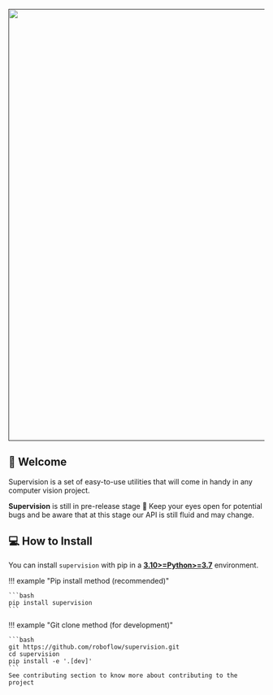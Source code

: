 <div align="center">
  <p>
    <a align="center" href="" target="_blank">
      <img
        width="850"
        src="https://media.roboflow.com/open-source/supervision/roboflow-supervision-banner.png?ik-sdk-version=javascript-1.4.3&updatedAt=1674062891088"
      >
    </a>
  </p>
</div>

## 👋 Welcome

Supervision is a set of easy-to-use utilities that will come in handy in any computer vision project. 

**Supervision** is still in 
pre-release stage 🚧 Keep your eyes open for potential bugs and be aware that at this stage our API is still fluid and may change.

## 💻 How to Install

You can install `supervision` with pip in a 
[**3.10>=Python>=3.7**](https://www.python.org/) environment.

!!! example "Pip install method (recommended)"

    ```bash
    pip install supervision
    ```

!!! example "Git clone method (for development)"

    ```bash
    git https://github.com/roboflow/supervision.git
    cd supervision
    pip install -e '.[dev]'
    ```
    See contributing section to know more about contributing to the project